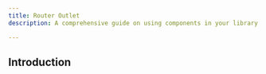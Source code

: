 ```yaml
---
title: Router Outlet
description: A comprehensive guide on using components in your library.

---
```


## Introduction